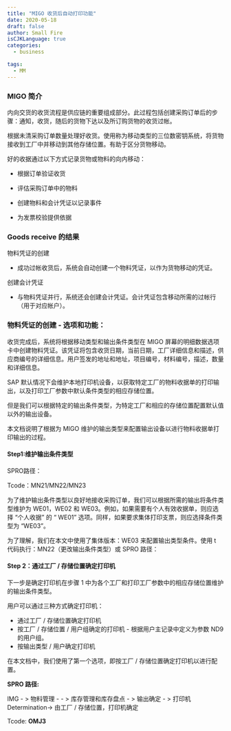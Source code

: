 ```yaml
---
title: "MIGO 收货后自动打印功能"
date: 2020-05-18
draft: false
author: Small Fire
isCJKLanguage: true
categories: 
  - business

tags: 
  - MM
---
```




### MIGO 简介

内向交货的收货流程是供应链的重要组成部分。此过程包括创建采购订单后的步骤：通知，收货，随后的货物下达以及所订购货物的收货过帐。

根据未清采购订单数量处理好收货。使用称为移动类型的三位数密钥系统，将货物接收到工厂中并移动到其他存储位置。有助于区分货物移动。

好的收据通过以下方式记录货物或物料的向内移动：

- 根据订单验证收货

- 评估采购订单中的物料

- 创建物料和会计凭证以记录事件

- 为发票校验提供依据

### Goods receive 的结果

物料凭证的创建

- 成功过帐收货后，系统会自动创建一个物料凭证，以作为货物移动的凭证。

创建会计凭证

- 与物料凭证并行，系统还会创建会计凭证。会计凭证包含移动所需的过帐行（用于对应帐户）。

### 物料凭证的创建 - 选项和功能：

收货完成后，系统将根据移动类型和输出条件类型在 MIGO 屏幕的明细数据选项卡中创建物料凭证。该凭证将包含收货日期，当前日期，工厂详细信息和描述，供应商编号的详细信息。用户签发的地址和地址，项目编号，材料编号，描述，数量和详细信息。

SAP 默认情况下会维护本地打印机设备，以获取特定工厂的物料收据单的打印输出，以及打印工厂参数中默认条件类型的相应存储位置。

但是我们可以根据特定的输出条件类型，为特定工厂和相应的存储位置配置默认值以外的输出设备。

本文档说明了根据为 MIGO 维护的输出类型来配置输出设备以进行物料收据单打印输出的过程。

#### Step1:维护输出条件类型

SPRO路径：

Tcode：MN21/MN22/MN23

为了维护输出条件类型以良好地接收采购订单，我们可以根据所需的输出将条件类型维护为 WE01，WE02 和 WE03。例如，如果需要有个人有效收据单，则应选择 “个人收据” 的 “ WE01” 选项。同样，如果要求集体打印支票，则应选择条件类型为 “WE03”。

为了理解，我们在本文中使用了集体版本：WE03 来配置输出类型条件。使用 t 代码执行：MN22（更改输出条件类型）或 SPRO 路径：



#### Step 2：通过工厂 / 存储位置确定打印机

下一步是确定打印机在步骤 1 中为各个工厂和打印工厂参数中的相应存储位置维护的输出条件类型。

用户可以通过三种方式确定打印机：

- 通过工厂 / 存储位置确定打印机
- 按工厂 / 存储位置 / 用户组确定的打印机 - 根据用户主记录中定义为参数 ND9 的用户组。
- 按输出类型 / 用户确定打印机

在本文档中，我们使用了第一个选项，即按工厂 / 存储位置确定打印机以进行配置。

**SPRO 路径:**

IMG - > 物料管理 - - > 库存管理和库存盘点 - > 输出确定 - > 打印机 Determination-> 由工厂 / 存储位置，打印机确定

Tcode: **OMJ3**
